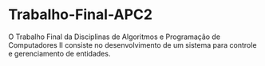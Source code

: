 # Trabalho-Final-APC2
O Trabalho Final da Disciplinas de Algoritmos e Programação de Computadores II consiste no desenvolvimento de um sistema para controle e gerenciamento de entidades.
